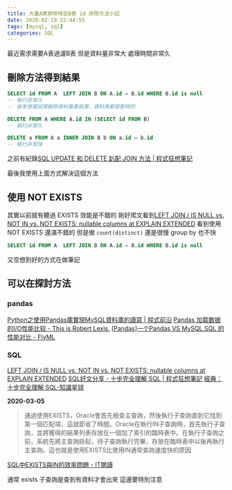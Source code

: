 ```yaml
---
title: 大量A表排除特定B表 id 排除方法小記
date: 2020-02-19 22:44:55
tags: [mysql, sql]
categories: SQL
---
```


最近需求需要A表過濾B表
但是資料量非常大
處理時間非常久

<!--more-->

## 刪除方法得到結果

```sql
SELECT id FROM A  LEFT JOIN B ON A.id = B.id WHERE B.id is null 
-- 執行非常久
-- 後來想嘗試用刪除資料看看結果，資料表都是暫時的

DELETE FROM A WHERE A.id IN (SELECT id FROM B)
-- 執行非常久

DELETE a FROM A a INNER JOIN B b ON a.id = b.id
-- 執行非常快

```
之前有紀錄[SQL UPDATE 和 DELETE 趴配 JOIN 方法 | 程式狂想筆記](https://malagege.github.io/blog/2019/08/16/SQL-UPDATE-%E5%92%8C-DELETE-%E8%B6%B4%E9%85%8D-JOIN-%E6%96%B9%E6%B3%95/)

最後我使用上面方式解決這個方法

## 使用 NOT EXISTS

其實以前就有聽過 EXISTS 效能是不錯的
剛好爬文看到[LEFT JOIN / IS NULL vs. NOT IN vs. NOT EXISTS: nullable columns at EXPLAIN EXTENDED](https://explainextended.com/2010/05/27/left-join-is-null-vs-not-in-vs-not-exists-nullable-columns/)
看到使用 NOT EXISTS 還滿不錯的
但是做 `count(distinct)` 還是很慢
group by 也不快

```sql
SELECT id FROM A  LEFT JOIN B ON A.id = B.id WHERE B.id is null 
```

又空想到好的方式在做筆記

## 可以在探討方法

### pandas

[Python之使用Pandas庫實現MySQL資料庫的讀寫 | 程式前沿](https://codertw.com/%E8%B3%87%E6%96%99%E5%BA%AB/16156/)
[Pandas 加载数据的I/O性能比较 - This is Robert Lexis.](https://robertlexis.github.io/2017/11/21/Pandas-%E5%8A%A0%E8%BD%BD%E6%95%B0%E6%8D%AE%E7%9A%84I-O%E6%80%A7%E8%83%BD%E6%AF%94%E8%BE%83/)
[[Pandas]一个Pandas VS MySQL SQL 的性能对比 - FlyML](https://www.flyml.net/2019/03/25/pandas%e4%b8%80%e4%b8%aapandas-vs-mysql-sql-%e7%9a%84%e6%80%a7%e8%83%bd%e5%af%b9%e6%af%94/)

### SQL

[LEFT JOIN / IS NULL vs. NOT IN vs. NOT EXISTS: nullable columns at EXPLAIN EXTENDED](https://explainextended.com/2010/05/27/left-join-is-null-vs-not-in-vs-not-exists-nullable-columns/)
[SQL好文分享 - 十步完全理解 SQL | 程式狂想筆記](https://malagege.github.io/blog/2017/07/10/logdown/2017-07-10-sql-fine-literature-ten-steps-to-fully-understand-the-sql/)
[經典：十步完全理解 SQL-知識星球](http://www.ipshop.xyz/12766.html)


**2020-03-05**

> 通過使用EXISTS，Oracle會首先檢查主查詢，然後執行子查詢直到它找到第一個匹配項，這就節省了時間。Oracle在執行IN子查詢時，首先執行子查詢，並將獲得的結果列表存放在一個加了索引的臨時表中。在執行子查詢之前，系統先將主查詢掛起，待子查詢執行完畢，存放在臨時表中以後再執行主查詢。這也就是使用EXISTS比使用IN通常查詢速度快的原因

[SQL中EXISTS與IN的效率問題 - IT閱讀](https://www.itread01.com/content/1547569286.html)

通常 exists 子查詢是查到有資料才會出來
這邊要特別注意